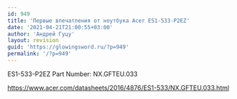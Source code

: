 ```yaml
---
id: 949
title: 'Первые впечатления от ноутбука Acer ES1-533-P2EZ'
date: '2021-04-21T21:00:55+03:00'
author: 'Андрей Гуцу'
layout: revision
guid: 'https://glowingsword.ru/?p=949'
permalink: '/?p=949'
---
```


ES1-533-P2EZ
Part Number: NX.GFTEU.033

https://www.acer.com/datasheets/2016/4876/ES1-533/NX.GFTEU.033.html